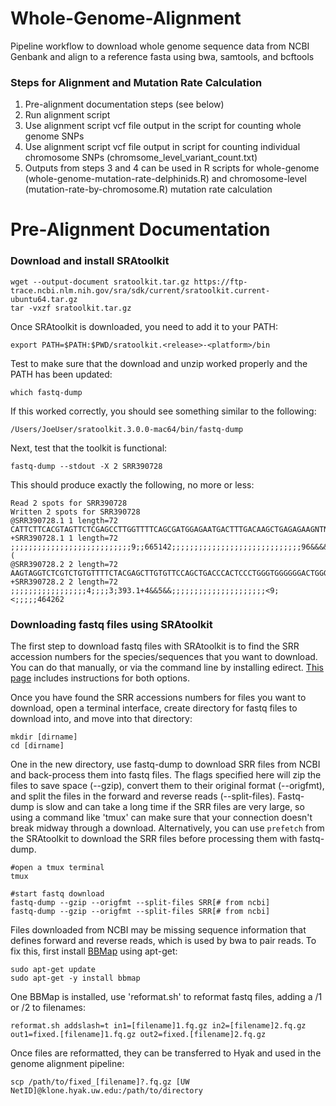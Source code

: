 # Whole-Genome-Alignment
Pipeline workflow to download whole genome sequence data from NCBI Genbank and align to a reference fasta using bwa, samtools, and bcftools

### Steps for Alignment and Mutation Rate Calculation
1. Pre-alignment documentation steps (see below)
2. Run alignment script
3. Use alignment script vcf file output in the script for counting whole genome SNPs
4. Use alignment script vcf file output in script for counting individual chromosome SNPs (chromsome_level_variant_count.txt)
5. Outputs from steps 3 and 4 can be used in R scripts for whole-genome (whole-genome-mutation-rate-delphinids.R) and chromosome-level (mutation-rate-by-chromosome.R) mutation rate calculation

# Pre-Alignment Documentation
### Download and install SRAtoolkit
```
wget --output-document sratoolkit.tar.gz https://ftp-trace.ncbi.nlm.nih.gov/sra/sdk/current/sratoolkit.current-ubuntu64.tar.gz
tar -vxzf sratoolkit.tar.gz
```
Once SRAtoolkit is downloaded, you need to add it to your PATH:
```
export PATH=$PATH:$PWD/sratoolkit.<release>-<platform>/bin
```
Test to make sure that the download and unzip worked properly and the PATH has been updated:
```
which fastq-dump
```
If this worked correctly, you should see something similar to the following:
```
/Users/JoeUser/sratoolkit.3.0.0-mac64/bin/fastq-dump
```
Next, test that the toolkit is functional:
```
fastq-dump --stdout -X 2 SRR390728
```
This should produce exactly the following, no more or less:
```
Read 2 spots for SRR390728
Written 2 spots for SRR390728
@SRR390728.1 1 length=72
CATTCTTCACGTAGTTCTCGAGCCTTGGTTTTCAGCGATGGAGAATGACTTTGACAAGCTGAGAGAAGNTNC
+SRR390728.1 1 length=72
;;;;;;;;;;;;;;;;;;;;;;;;;;;9;;665142;;;;;;;;;;;;;;;;;;;;;;;;;;;;;96&&&&(
@SRR390728.2 2 length=72
AAGTAGGTCTCGTCTGTGTTTTCTACGAGCTTGTGTTCCAGCTGACCCACTCCCTGGGTGGGGGGACTGGGT
+SRR390728.2 2 length=72
;;;;;;;;;;;;;;;;;4;;;;3;393.1+4&&5&&;;;;;;;;;;;;;;;;;;;;;<9;<;;;;;464262
```
### Downloading fastq files using SRAtoolkit

The first step to download fastq files with SRAtoolkit is to find the SRR accession numbers for the species/sequences that you want to download. You can do that manually, or via the command line by installing edirect. [This page](https://bioinformaticsworkbook.org/dataAcquisition/fileTransfer/sra.html#gsc.tab=0) includes instructions for both options. 

Once you have found the SRR accessions numbers for files you want to download, open a terminal interface, create directory for fastq files to download into, and move into that directory:
```
mkdir [dirname]
cd [dirname]
```
One in the new directory, use fastq-dump to download SRR files from NCBI and back-process them into fastq files. The flags specified here will zip the files to save space (--gzip), convert them to their original format (--origfmt), and split the files in the forward and reverse reads (--split-files). Fastq-dump is slow and can take a long time if the SRR files are very large, so using a command like 'tmux' can make sure that your connection doesn't break midway through a download. Alternatively, you can use `prefetch` from the SRAtoolkit to download the SRR files before processing them with fastq-dump.

```
#open a tmux terminal
tmux

#start fastq download
fastq-dump --gzip --origfmt --split-files SRR[# from ncbi]
fastq-dump --gzip --origfmt --split-files SRR[# from ncbi]
```
Files downloaded from NCBI may be missing sequence information that defines forward and reverse reads, which is used by bwa to pair reads. To fix this, first install [BBMap](https://sourceforge.net/projects/bbmap/) using apt-get:
```
sudo apt-get update
sudo apt-get -y install bbmap
```
One BBMap is installed, use 'reformat.sh' to reformat fastq files, adding a /1 or /2 to filenames:
```
reformat.sh addslash=t in1=[filename]1.fq.gz in2=[filename]2.fq.gz out1=fixed.[filename]1.fq.gz out2=fixed.[filename]2.fq.gz
```
Once files are reformatted, they can be transferred to Hyak and used in the genome alignment pipeline:
```
scp /path/to/fixed_[filename]?.fq.gz [UW NetID]@klone.hyak.uw.edu:/path/to/directory
```

